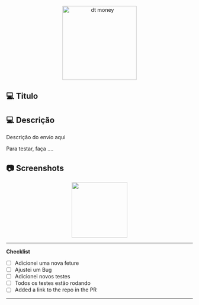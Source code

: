 <p align="center">
   <img src="https://image.winudf.com/v2/image1/bWluZHdhcmUubWluZWdhbWVzX2ljb25fMTU1NDYyMjYwOV8wNzg/icon.png?w=170&fakeurl=1" alt="dt money" width="200"/>
</p>

## :computer: Titulo

## :computer: Descrição

Descrição do envio aqui

Para testar, faça ....

## :camera: Screenshots

<div align="center">
   <img src="https://user-images.githubusercontent.com/46109133/155231022-7d54b0eb-a0c5-4e60-a244-3e5c30fc9373.jpeg" width="150"/>

</div>

---

**Checklist**

- [ ] Adicionei uma nova feture
- [ ] Ajustei um Bug
- [ ] Adicionei novos testes
- [ ] Todos os testes estão rodando
- [ ] Added a link to the repo in the PR

---

